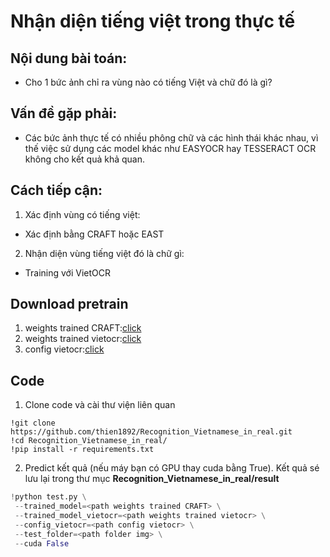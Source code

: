 # Nhận diện tiếng việt trong thực tế

## Nội dung bài toán:
- Cho 1 bức ảnh chỉ ra vùng nào có tiếng Việt và chữ đó là gì?

## Vấn đề gặp phải:
- Các bức ảnh thực tế có nhiều phông chữ và các hình thái khác nhau, vì thế việc sử dụng các model khác như EASYOCR hay TESSERACT OCR không cho kết quả khả quan.

## Cách tiếp cận:
1. Xác định vùng có tiếng việt:
- Xác định bằng CRAFT hoặc EAST
2. Nhận diện vùng tiếng việt đó là chữ gì:
- Training với VietOCR

## Download pretrain

1. weights trained CRAFT:[click](https://drive.google.com/file/d/1Jsp2v5L69BFkkBnb6f3QSifz7Etd9t9g/view?usp=sharing)
2. weights trained vietocr:[click](https://drive.google.com/file/d/1SrlJmj5UeWHUIhc94cu8YmsRuTTFWbb7/view?usp=sharing)
3. config vietocr:[click](https://drive.google.com/file/d/1BAqAcX14TCsc83fOX8jn15_8r-hUs7t8)

## Code

1. Clone code và cài thư viện liên quan
```
!git clone https://github.com/thien1892/Recognition_Vietnamese_in_real.git
!cd Recognition_Vietnamese_in_real/
!pip install -r requirements.txt
```

2. Predict kết quả (nếu máy bạn có GPU thay cuda bằng True). Kết quả sé lưu lại trong thư mục **Recognition_Vietnamese_in_real/result**
```python
!python test.py \
 --trained_model=<path weights trained CRAFT> \
 --trained_model_vietocr=<path weights trained vietocr> \
 --config_vietocr=<path config vietocr> \
 --test_folder=<path folder img> \
 --cuda False
```
